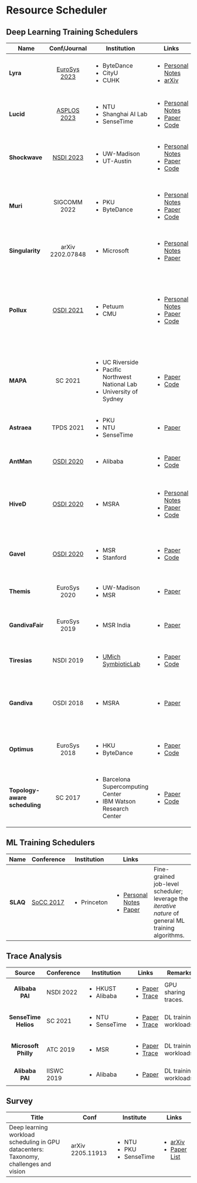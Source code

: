 # Resource Scheduler

## Deep Learning Training Schedulers

| Name                          |                          Conf/Journal                          | Institution                                                                                        | Links                                                                                                                                                                                                                                                                                                                                             | Remarks                                                                                                                                       |
| ----------------------------- | :------------------------------------------------------------: | -------------------------------------------------------------------------------------------------- | ------------------------------------------------------------------------------------------------------------------------------------------------------------------------------------------------------------------------------------------------------------------------------------------------------------------------------------------------- | --------------------------------------------------------------------------------------------------------------------------------------------- |
| **Lyra**                      | [EuroSys 2023](../../reading-notes/conference/eurosys-2023.md) | <ul><li>ByteDance</li><li>CityU</li><li>CUHK</li></ul>                                             | <ul><li><a href="../../reading-notes/miscellaneous/arxiv/2022/aryl-an-elastic-cluster-scheduler-for-deep-learning.md">Personal Notes</a></li><li><a href="https://arxiv.org/abs/2202.07896">arXiv</a></li></ul>                                                                                                                                   | Loan idle inference GPU servers for elastic training jobs.                                                                                    |
| **Lucid**                     |   [ASPLOS 2023](../../reading-notes/conference/asplos-2023/)   | <ul><li>NTU</li><li>Shanghai AI Lab</li><li>SenseTime</li></ul>                                    | <ul><li><a href="../../reading-notes/conference/asplos-2023/lucid-a-non-intrusive-scalable-and-interpretable-scheduler-for-deep-learning-training-jobs.md">Personal Notes</a></li><li><a href="https://dl.acm.org/doi/10.1145/3575693.3575705">Paper</a></li><li><a href="https://github.com/S-Lab-System-Group/Lucid">Code</a></li></ul>         | Interpretability.                                                                                                                             |
| **Shockwave**                 |     [NSDI 2023](../../reading-notes/conference/nsdi-2023/)     | <ul><li>UW-Madison</li><li>UT-Austin</li></ul>                                                     | <ul><li><a href="../../reading-notes/conference/nsdi-2023/shockwave-fair-and-efficient-cluster-scheduling-for-dynamic-adaptation-in-machine-learning.md">Personal Notes</a></li><li><a href="https://www.usenix.org/conference/nsdi23/presentation/zheng">Paper</a></li><li><a href="https://github.com/uw-mad-dash/shockwave">Code</a></li></ul> | Elastic resource requirements; extend market theory.                                                                                          |
| **Muri**                      |                          SIGCOMM 2022                          | <ul><li>PKU</li><li>ByteDance</li></ul>                                                            | <ul><li><a href="../../reading-notes/conference/sigcomm-2022/multi-resource-interleaving-for-deep-learning-training.md">Personal Notes</a></li><li><a href="https://dl.acm.org/doi/10.1145/3544216.3544224">Paper</a></li><li><a href="https://github.com/Rivendile/Muri">Code</a></li></ul>                                                      | Pack jobs along multiple resource types in the time dimension; integrate with PyTorch.                                                        |
| **Singularity**               |                        arXiv 2202.07848                        | <ul><li>Microsoft</li></ul>                                                                        | <ul><li><a href="../../reading-notes/miscellaneous/arxiv/singularity-planet-scale-preemptive-and-elastic-scheduling-of-ai-workloads.md">Personal Notes</a></li><li><a href="https://arxiv.org/abs/2202.07848">Paper</a></li></ul>                                                                                                                 | Live GPU job migration.                                                                                                                       |
| **Pollux**                    |            [OSDI 2021](../../Conference/OSDI-2021/)            | <ul><li>Petuum</li><li>CMU</li></ul>                                                               | <ul><li><a href="../../Conference/OSDI-2021/pollux.md">Personal Notes</a></li><li><a href="https://www.usenix.org/conference/osdi21/presentation/qiao">Paper</a></li><li><a href="https://github.com/petuum/adaptdl">Code</a></li></ul>                                                                                                           | Co-adaptively _allocates resources_ (number of GPUs) and _tunes the hyperparameters_ (batch size and learning rate) for all DL training jobs. |
| **MAPA**                      |                             SC 2021                            | <ul><li>UC Riverside</li><li>Pacific Northwest National Lab</li><li>University of Sydney</li></ul> | <ul><li><a href="https://dl.acm.org/doi/10.1145/3458817.3480853">Paper</a></li><li><a href="https://github.com/socal-ucr/MAPA">Code</a></li></ul>                                                                                                                                                                                                 | Consider multi-GPU accelerator topologies such as single/double NVLink.                                                                       |
| **Astraea**                   |                            TPDS 2021                           | <ul><li>PKU</li><li>NTU</li><li>SenseTime</li></ul>                                                | <ul><li><a href="https://ieeexplore.ieee.org/abstract/document/9655467">Paper</a></li></ul>                                                                                                                                                                                                                                                       | Long-term GPU-time fairness.                                                                                                                  |
| **AntMan**                    |            [OSDI 2020](../../Conference/OSDI-2020/)            | <ul><li>Alibaba</li></ul>                                                                          | <ul><li><a href="https://www.usenix.org/conference/osdi20/presentation/xiao">Paper</a></li><li><a href="https://github.com/alibaba/GPU-scheduler-for-deep-learning">Code</a></li></ul>                                                                                                                                                            | Co-locate resource-guarantee and best-effort jobs.                                                                                            |
| **HiveD**                     |            [OSDI 2020](../../Conference/OSDI-2020/)            | <ul><li>MSRA</li></ul>                                                                             | <ul><li><a href="../../Conference/OSDI-2020/hived.md">Personal Notes</a></li><li><a href="https://www.usenix.org/conference/osdi20/presentation/zhao-hanyu">Paper</a></li><li><a href="https://github.com/microsoft/hivedscheduler">Code</a></li></ul>                                                                                            | Virtual private clusters; resource isolation and management for multi-tenant clusters.                                                        |
| **Gavel**                     |            [OSDI 2020](../../Conference/OSDI-2020/)            | <ul><li>MSR</li><li>Stanford</li></ul>                                                             | <ul><li><a href="https://www.usenix.org/conference/osdi20/presentation/narayanan-deepak">Paper</a></li><li><a href="https://github.com/stanford-futuredata/gavel">Code</a></li></ul>                                                                                                                                                              | Consider _performance heterogeneity_ across multiple accelerator types.                                                                       |
| **Themis**                    |                          EuroSys 2020                          | <ul><li>UW-Madison</li><li>MSR</li></ul>                                                           | <ul><li><a href="https://www.usenix.org/conference/nsdi20/presentation/mahajan">Paper</a></li></ul>                                                                                                                                                                                                                                               | Long-term fairness.                                                                                                                           |
| **GandivaFair**               |                          EuroSys 2019                          | <ul><li>MSR India</li></ul>                                                                        | <ul><li><a href="https://dl.acm.org/doi/10.1145/3342195.3387555">Paper</a></li></ul>                                                                                                                                                                                                                                                              | Achieve efficiency and fairness despite cluster heterogeneity.                                                                                |
| **Tiresias**                  |                            NSDI 2019                           | <ul><li><a href="https://symbioticlab.org/">UMich SymbioticLab</a></li></ul>                       | <ul><li><a href="https://www.usenix.org/conference/nsdi19/presentation/gu">Paper</a></li><li><a href="https://github.com/SymbioticLab/Tiresias">Code</a></li></ul>                                                                                                                                                                                | Relax consolidated placement constraint.                                                                                                      |
| **Gandiva**                   |                            OSDI 2018                           | <ul><li>MSRA</li></ul>                                                                             | <ul><li><a href="https://www.usenix.org/conference/osdi18/presentation/xiao">Paper</a></li></ul>                                                                                                                                                                                                                                                  | Hyper-parameter tuning jobs; job packing; migration; grow-shrink; time-slicing.                                                               |
| **Optimus**                   |                          EuroSys 2018                          | <ul><li>HKU</li><li>ByteDance</li></ul>                                                            | <ul><li><a href="https://dl.acm.org/doi/10.1145/3190508.3190517">Paper</a></li><li><a href="https://github.com/pengyanghua/optimus">Code</a></li></ul>                                                                                                                                                                                            | Minimize JCT based on _online resource-performance models_.                                                                                   |
| **Topology-aware scheduling** |                             SC 2017                            | <ul><li>Barcelona Supercomputing Center</li><li>IBM Watson Research Center</li></ul>               | <ul><li><a href="https://dl.acm.org/doi/10.1145/3126908.3126933">Paper</a></li><li><a href="https://github.com/HiEST/gpu-topo-aware">Code</a></li></ul>                                                                                                                                                                                           | Consider multiple link technologies such as _PCI-e_ and _NVLink_.                                                                             |

## ML Training Schedulers

|   Name   | Conference                                             | Institution                 | Links                                                                                                                                                                                                                                 |                                                                                                      |
| :------: | ------------------------------------------------------ | --------------------------- | ------------------------------------------------------------------------------------------------------------------------------------------------------------------------------------------------------------------------------------- | ---------------------------------------------------------------------------------------------------- |
| **SLAQ** | [SoCC 2017](../../reading-notes/conference/socc-2017/) | <ul><li>Princeton</li></ul> | <ul><li><a href="../../reading-notes/conference/socc-2017/slaq-quality-driven-scheduling-for-distributed-machine-learning.md">Personal Notes</a></li><li><a href="https://dl.acm.org/doi/10.1145/3127479.3127490">Paper</a></li></ul> | Fine-grained job-level scheduler; leverage the _iterative nature_ of general ML training algorithms. |

## Trace Analysis

|        Source        | Conference | Institution                             | Links                                                                                                                                                                                                   | Remarks                |
| :------------------: | ---------- | --------------------------------------- | ------------------------------------------------------------------------------------------------------------------------------------------------------------------------------------------------------- | ---------------------- |
|    **Alibaba PAI**   | NSDI 2022  | <ul><li>HKUST</li><li>Alibaba</li></ul> | <ul><li><a href="https://www.usenix.org/conference/nsdi22/presentation/weng">Paper</a></li><li><a href="https://github.com/alibaba/clusterdata/tree/master/cluster-trace-gpu-v2020">Trace</a></li></ul> | GPU sharing traces.    |
| **SenseTime Helios** | SC 2021    | <ul><li>NTU</li><li>SenseTime</li></ul> | <ul><li><a href="https://dl.acm.org/doi/10.1145/3458817.3476223">Paper</a></li><li><a href="https://github.com/S-Lab-System-Group/HeliosData">Trace</a></li></ul>                                       | DL training workloads. |
| **Microsoft Philly** | ATC 2019   | <ul><li>MSR</li></ul>                   | <ul><li><a href="https://www.usenix.org/conference/atc19/presentation/jeon">Paper</a></li><li><a href="https://github.com/msr-fiddle/philly-traces">Trace</a></li></ul>                                 | DL training workloads. |
|    **Alibaba PAI**   | IISWC 2019 | <ul><li>Alibaba</li></ul>               | <ul><li><a href="https://ieeexplore.ieee.org/document/9042047">Paper</a></li></ul>                                                                                                                      | DL training workloads. |

## Survey

| Title                                                                                 | Conf             | Institute                                           | Links                                                                                                                                                                      |
| ------------------------------------------------------------------------------------- | ---------------- | --------------------------------------------------- | -------------------------------------------------------------------------------------------------------------------------------------------------------------------------- |
| Deep learning workload scheduling in GPU datacenters: Taxonomy, challenges and vision | arXiv 2205.11913 | <ul><li>NTU</li><li>PKU</li><li>SenseTime</li></ul> | <ul><li><a href="https://arxiv.org/abs/2205.11913">arXiv</a></li><li><a href="https://github.com/S-Lab-System-Group/Awesome-DL-Scheduling-Papers">Paper List</a></li></ul> |

